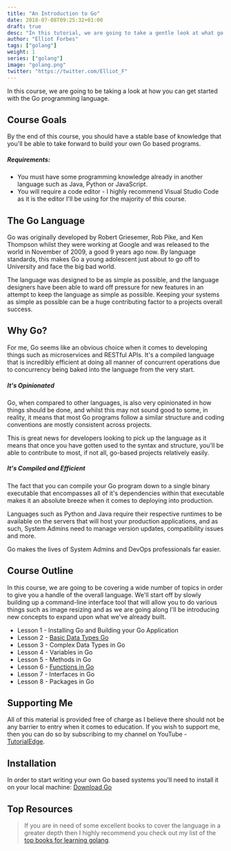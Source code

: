 ```yaml
---
title: "An Introduction to Go"
date: 2018-07-08T09:25:32+01:00
draft: true
desc: "In this tutorial, we are going to take a gentle look at what go is, and how to get started programming your own go programs"
author: "Elliot Forbes"
tags: ["golang"]
weight: 1
series: ["golang"]
image: "golang.png"
twitter: "https://twitter.com/Elliot_F"
---
```


In this course, we are going to be taking a look at how you can get started with the Go programming language. 

## Course Goals

By the end of this course, you should have a stable base of knowledge that you'll be able to take forward to build your own Go based programs.

##### Requirements:

* You must have some programming knowledge already in another language such as Java, Python or JavaScript. 
* You will require a code editor - I highly recommend Visual Studio Code as it is the editor I'll be using for the majority of this course.


## The Go Language

Go was originally developed by Robert Griesemer, Rob Pike, and Ken Thompson whilst they were working at Google and was released to the world in November of 2009, a good 9 years ago now. By language standards, this makes Go a young adolescent just about to go off to University and face the big bad world. 

The language was designed to be as simple as possible, and the language designers have been able to ward off pressure for new features in an attempt to keep the language as simple as possible. Keeping your systems as simple as possible can be a huge contributing factor to a projects overall success.

## Why Go?

For me, Go seems like an obvious choice when it comes to developing things such as microservices and RESTful APIs. It's a compiled language that is incredibly efficient at doing all manner of concurrent operations due to concurrency being baked into the language from the very start. 

##### It's Opinionated

Go, when compared to other languages, is also very opinionated in how things should be done, and whilst this may not sound good to some, in reality, it means that most Go programs follow a similar structure and coding conventions are mostly consistent across projects. 

This is great news for developers looking to pick up the language as it means that once you have gotten used to the syntax and structure, you'll be able to contribute to most, if not all, go-based projects relatively easily. 

##### It's Compiled and Efficient

The fact that you can compile your Go program down to a single binary executable that encompasses all of it's dependencies within that executable makes it an absolute breeze when it comes to deploying into production.

Languages such as Python and Java require their respective runtimes to be available on the servers that will host your production applications, and as such, System Admins need to manage version updates, compatibility issues and more. 

Go makes the lives of System Admins and DevOps professionals far easier.

## Course Outline

In this course, we are going to be covering a wide number of topics in order to give you a handle of the overall language. We'll start off by slowly building up a command-line interface tool that will allow you to do various things such as image resizing and as we are going along I'll be introducing new concepts to expand upon what we've already built.

* Lesson 1 - Installing Go and Building your Go Application
* Lesson 2 - [Basic Data Types Go](/golang/go-basic-types-tutorial/)
* Lesson 3 - Complex Data Types in Go
* Lesson 4 - Variables in Go
* Lesson 5 - Methods in Go
* Lesson 6 - [Functions in Go](/golang/go-functions-tutorial/)
* Lesson 7 - Interfaces in Go
* Lesson 8 - Packages in Go

## Supporting Me

All of this material is provided free of charge as I believe there should not be any barrier to entry when it comes to education. If you wish to support me, then you can do so by subscribing to my channel on YouTube - [TutorialEdge](https://youtube.com/tutorialedge).

## Installation

In order to start writing your own Go based systems you'll need to install it on your local machine: [Download Go](https://golang.org/dl/) 

## Top Resources

> If you are in need of some excellent books to cover the language in a greater depth then I highly recommend you check out my list of the [top books for learning golang](/golang/top-books-for-learning-golang/).

